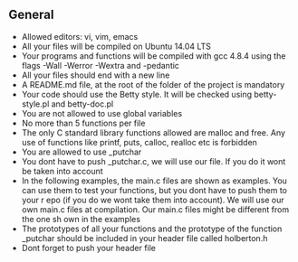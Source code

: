 ## General

* Allowed editors: vi, vim, emacs
* All your files will be compiled on Ubuntu 14.04 LTS
* Your programs and functions will be compiled with gcc 4.8.4 using the flags -Wall -Werror -Wextra and -pedantic
* All your files should end with a new line
* A README.md file, at the root of the folder of the project is mandatory
* Your code should use the Betty style. It will be checked using betty-style.pl and betty-doc.pl
* You are not allowed to use global variables
* No more than 5 functions per file
* The only C standard library functions allowed are malloc and free. Any use of functions like printf, puts, calloc, realloc etc is forbidden
* You are allowed to use _putchar
* You dont have to push _putchar.c, we will use our file. If you do it wont be taken into account
* In the following examples, the main.c files are shown as examples. You can use them to test your functions, but you dont have to push them to your r  epo (if you do we wont take them into account). We will use our own main.c files at compilation. Our main.c files might be different from the one sh  own in the examples
* The prototypes of all your functions and the prototype of the function _putchar should be included in your header file called holberton.h
* Dont forget to push your header file
